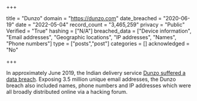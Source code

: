 +++

title = "Dunzo"
domain = "https://dunzo.com"
date_breached = "2020-06-19"
date = "2022-05-04"
record_count = "3,465,259"
privacy = "Public"
Verified = "True"
hashing = ["N/A"]
breached_data = ["Device information", "Email addresses", "Geographic locations", "IP addresses", "Names", "Phone numbers"]
type = ["posts","post"]
categories = []
acknowledged = "No"


+++


In approximately June 2019, the Indian delivery service <a href="https://www.thenewsminute.com/article/dunzo-suffers-data-breach-launches-internal-investigation-128415" target="_blank" rel="noopener">Dunzo suffered a data breach</a>. Exposing 3.5 million unique email addresses, the Dunzo breach also included names, phone numbers and IP addresses which were all broadly distributed online via a hacking forum.

